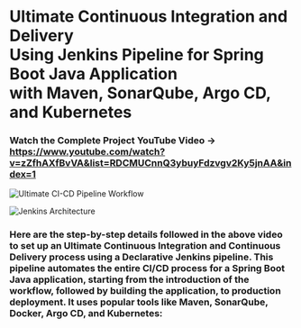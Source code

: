 # Ultimate Continuous Integration and Delivery <br> Using Jenkins Pipeline for Spring Boot Java Application <br> with Maven, SonarQube, Argo CD, and Kubernetes

### Watch the Complete Project YouTube Video -> https://www.youtube.com/watch?v=zZfhAXfBvVA&list=RDCMUCnnQ3ybuyFdzvgv2Ky5jnAA&index=1

![Ultimate CI-CD Pipeline Workflow](https://github.com/sourabh451/b/assets/134592493/156009d0-3d24-4310-9527-4441f6b197e6)

![Jenkins Architecture](https://github.com/sourabh451/b/assets/134592493/67d7ca72-38d0-4f2a-863a-18ce72736e99)

### Here are the step-by-step details followed in the above video to set up an Ultimate Continuous Integration and Continuous Delivery process using a Declarative Jenkins pipeline. This pipeline automates the entire CI/CD process for a Spring Boot Java application, starting from the introduction of the workflow, followed by building the application, to production deployment. It uses popular tools like Maven, SonarQube, Docker, Argo CD, and Kubernetes:
